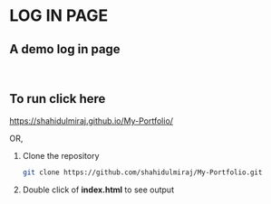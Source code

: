 # LOG IN PAGE
## A demo log in page
<br>


## To run click here

https://shahidulmiraj.github.io/My-Portfolio/

OR,
1. Clone the repository

    ```sh
    git clone https://github.com/shahidulmiraj/My-Portfolio.git
    ```

2. Double click of __index.html__ to see output
